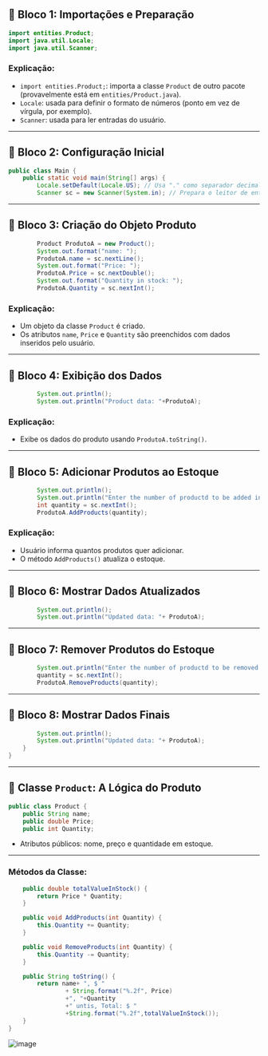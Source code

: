 
## 🔹 **Bloco 1: Importações e Preparação**

```java
import entities.Product;
import java.util.Locale;
import java.util.Scanner;
```

### Explicação:

* `import entities.Product;`: importa a classe `Product` de outro pacote (provavelmente está em `entities/Product.java`).
* `Locale`: usada para definir o formato de números (ponto em vez de vírgula, por exemplo).
* `Scanner`: usada para ler entradas do usuário.

---

## 🔹 **Bloco 2: Configuração Inicial**

```java
public class Main {
    public static void main(String[] args) {
        Locale.setDefault(Locale.US); // Usa "." como separador decimal
        Scanner sc = new Scanner(System.in); // Prepara o leitor de entradas
```

---

## 🔹 **Bloco 3: Criação do Objeto Produto**

```java
        Product ProdutoA = new Product();
        System.out.format("name: ");
        ProdutoA.name = sc.nextLine();
        System.out.format("Price: ");
        ProdutoA.Price = sc.nextDouble();
        System.out.format("Quantity in stock: ");
        ProdutoA.Quantity = sc.nextInt();
```

### Explicação:

* Um objeto da classe `Product` é criado.
* Os atributos `name`, `Price` e `Quantity` são preenchidos com dados inseridos pelo usuário.

---

## 🔹 **Bloco 4: Exibição dos Dados**

```java
        System.out.println();
        System.out.println("Product data: "+ProdutoA);
```

### Explicação:

* Exibe os dados do produto usando `ProdutoA.toString()`.

---

## 🔹 **Bloco 5: Adicionar Produtos ao Estoque**

```java
        System.out.println();
        System.out.println("Enter the number of productd to be added in stock:" );
        int quantity = sc.nextInt();
        ProdutoA.AddProducts(quantity);
```

### Explicação:

* Usuário informa quantos produtos quer adicionar.
* O método `AddProducts()` atualiza o estoque.

---

## 🔹 **Bloco 6: Mostrar Dados Atualizados**

```java
        System.out.println();
        System.out.println("Updated data: "+ ProdutoA);
```

---

## 🔹 **Bloco 7: Remover Produtos do Estoque**

```java
        System.out.println("Enter the number of productd to be removed in stock:" );
        quantity = sc.nextInt();
        ProdutoA.RemoveProducts(quantity);
```


---

## 🔹 **Bloco 8: Mostrar Dados Finais**

```java
        System.out.println();
        System.out.println("Updated data: "+ ProdutoA);
    }
}
```

---

## 🔹 **Classe `Product`: A Lógica do Produto**

```java
public class Product {
    public String name;
    public double Price;
    public int Quantity;
```

* Atributos públicos: nome, preço e quantidade em estoque.

---

### Métodos da Classe:

```java
    public double totalValueInStock() {
        return Price * Quantity;
    }

    public void AddProducts(int Quantity) {
        this.Quantity += Quantity;
    }

    public void RemoveProducts(int Quantity) {
        this.Quantity -= Quantity;
    }

    public String toString() {
        return name+ ", $ "
                + String.format("%.2f", Price)
                +", "+Quantity
                +" untis, Total: $ "
                +String.format("%.2f",totalValueInStock());
    }
}
```


![image](https://github.com/user-attachments/assets/2530a171-fc6f-4e0e-ac90-4c87723f43ab)
